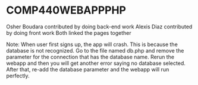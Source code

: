# COMP440WEBAPPPHP

Osher Boudara contributed by doing back-end work
Alexis Diaz contributed by doing front work
Both linked the pages together 


Note: When user first signs up, the app will crash. This is because the database is not recognized. Go to the file named db.php and remove the parameter for the connection that has the database name. Rerun the webapp and then you will get another error saying no database selected. After that, re-add the database parameter and the webapp will run perfectly.
